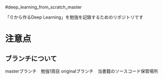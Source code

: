  #deep_learning_from_scratch_master
 
「０から作るDeep Learning」を勉強を記録するためのリポジトリです

# 注意点  
## ブランチについて
masterブランチ　勉強1周目
originalブランチ　当書籍のソースコード保管場所
